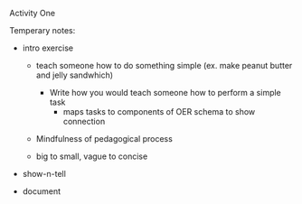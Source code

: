 Activity One

Temperary notes:
- intro exercise
  - teach someone how to do something simple (ex. make peanut butter and jelly sandwhich)
    - Write how you would teach someone how to perform a simple task
      - maps tasks to components of OER schema to show connection

  - Mindfulness of pedagogical process
  - big to small, vague to concise

- show-n-tell
- document
